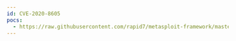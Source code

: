 ```yaml
---
id: CVE-2020-8605
pocs:
  - https://raw.githubusercontent.com/rapid7/metasploit-framework/master/modules/exploits/linux/http/trendmicro_websecurity_exec.rb
---
```

